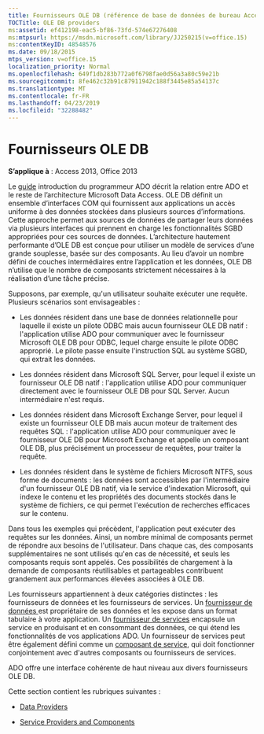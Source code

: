```yaml
---
title: Fournisseurs OLE DB (référence de base de données de bureau Access)
TOCTitle: OLE DB providers
ms:assetid: ef412198-eac5-bf86-73fd-574e67276408
ms:mtpsurl: https://msdn.microsoft.com/library/JJ250215(v=office.15)
ms:contentKeyID: 48548576
ms.date: 09/18/2015
mtps_version: v=office.15
localization_priority: Normal
ms.openlocfilehash: 649f1db283b772a0f6798fae0d56a3a80c59e21b
ms.sourcegitcommit: 8fe462c32b91c87911942c188f3445e85a54137c
ms.translationtype: MT
ms.contentlocale: fr-FR
ms.lasthandoff: 04/23/2019
ms.locfileid: "32288482"
---
```

# <a name="ole-db-providers"></a>Fournisseurs OLE DB


**S’applique à** : Access 2013, Office 2013

Le [guide](introduction-to-ado-programming.md) introduction du programmeur ADO décrit la relation entre ADO et le reste de l’architecture Microsoft Data Access. OLE DB définit un ensemble d’interfaces COM qui fournissent aux applications un accès uniforme à des données stockées dans plusieurs sources d’informations. Cette approche permet aux sources de données de partager leurs données via plusieurs interfaces qui prennent en charge les fonctionnalités SGBD appropriées pour ces sources de données. L’architecture hautement performante d’OLE DB est conçue pour utiliser un modèle de services d’une grande souplesse, basée sur des composants. Au lieu d’avoir un nombre défini de couches intermédiaires entre l’application et les données, OLE DB n’utilise que le nombre de composants strictement nécessaires à la réalisation d’une tâche précise.

Supposons, par exemple, qu'un utilisateur souhaite exécuter une requête. Plusieurs scénarios sont envisageables :

  - Les données résident dans une base de données relationnelle pour laquelle il existe un pilote ODBC mais aucun fournisseur OLE DB natif : l'application utilise ADO pour communiquer avec le fournisseur Microsoft OLE DB pour ODBC, lequel charge ensuite le pilote ODBC approprié. Le pilote passe ensuite l'instruction SQL au système SGBD, qui extrait les données.

  - Les données résident dans Microsoft SQL Server, pour lequel il existe un fournisseur OLE DB natif : l'application utilise ADO pour communiquer directement avec le fournisseur OLE DB pour SQL Server. Aucun intermédiaire n'est requis.

  - Les données résident dans Microsoft Exchange Server, pour lequel il existe un fournisseur OLE DB mais aucun moteur de traitement des requêtes SQL : l'application utilise ADO pour communiquer avec le fournisseur OLE DB pour Microsoft Exchange et appelle un composant OLE DB, plus précisément un processeur de requêtes, pour traiter la requête.

  - Les données résident dans le système de fichiers Microsoft NTFS, sous forme de documents : les données sont accessibles par l'intermédiaire d'un fournisseur OLE DB natif, via le service d'indexation Microsoft, qui indexe le contenu et les propriétés des documents stockés dans le système de fichiers, ce qui permet l'exécution de recherches efficaces sur le contenu.

Dans tous les exemples qui précèdent, l'application peut exécuter des requêtes sur les données. Ainsi, un nombre minimal de composants permet de répondre aux besoins de l'utilisateur. Dans chaque cas, des composants supplémentaires ne sont utilisés qu'en cas de nécessité, et seuls les composants requis sont appelés. Ces possibilités de chargement à la demande de composants réutilisables et partageables contribuent grandement aux performances élevées associées à OLE DB.

Les fournisseurs appartiennent à deux catégories distinctes : les fournisseurs de données et les fournisseurs de services. Un [ fournisseur de données ](data-providers.md) est propriétaire de ses données et les expose dans un format tabulaire à votre application. Un [fournisseur de services](service-providers-and-components.md) encapsule un service en produisant et en consommant des données, ce qui étend les fonctionnalités de vos applications ADO. Un fournisseur de services peut être également défini comme un [composant de service](service-providers-and-components.md), qui doit fonctionner conjointement avec d'autres composants ou fournisseurs de services.

ADO offre une interface cohérente de haut niveau aux divers fournisseurs OLE DB.

Cette section contient les rubriques suivantes :

- [Data Providers](data-providers.md)

- [Service Providers and Components](service-providers-and-components.md)
